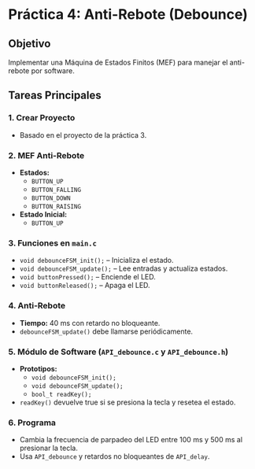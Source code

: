 # Práctica 4: Anti-Rebote (Debounce)

## Objetivo
Implementar una Máquina de Estados Finitos (MEF) para manejar el anti-rebote por software.

## Tareas Principales

### 1. Crear Proyecto
- Basado en el proyecto de la práctica 3.

### 2. MEF Anti-Rebote
- **Estados:**
  - `BUTTON_UP`
  - `BUTTON_FALLING`
  - `BUTTON_DOWN`
  - `BUTTON_RAISING`
- **Estado Inicial:**
  - `BUTTON_UP`

### 3. Funciones en `main.c`
- `void debounceFSM_init();` – Inicializa el estado.
- `void debounceFSM_update();` – Lee entradas y actualiza estados.
- `void buttonPressed();` – Enciende el LED.
- `void buttonReleased();` – Apaga el LED.

### 4. Anti-Rebote
- **Tiempo:** 40 ms con retardo no bloqueante.
- `debounceFSM_update()` debe llamarse periódicamente.

### 5. Módulo de Software (`API_debounce.c` y `API_debounce.h`)
- **Prototipos:**
  - `void debounceFSM_init();`
  - `void debounceFSM_update();`
  - `bool_t readKey();`
- `readKey()` devuelve true si se presiona la tecla y resetea el estado.

### 6. Programa
- Cambia la frecuencia de parpadeo del LED entre 100 ms y 500 ms al presionar la tecla.
- Usa `API_debounce` y retardos no bloqueantes de `API_delay`.

